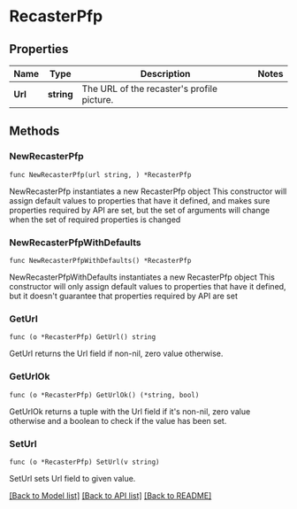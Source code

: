 # RecasterPfp

## Properties

Name | Type | Description | Notes
------------ | ------------- | ------------- | -------------
**Url** | **string** | The URL of the recaster&#39;s profile picture. | 

## Methods

### NewRecasterPfp

`func NewRecasterPfp(url string, ) *RecasterPfp`

NewRecasterPfp instantiates a new RecasterPfp object
This constructor will assign default values to properties that have it defined,
and makes sure properties required by API are set, but the set of arguments
will change when the set of required properties is changed

### NewRecasterPfpWithDefaults

`func NewRecasterPfpWithDefaults() *RecasterPfp`

NewRecasterPfpWithDefaults instantiates a new RecasterPfp object
This constructor will only assign default values to properties that have it defined,
but it doesn't guarantee that properties required by API are set

### GetUrl

`func (o *RecasterPfp) GetUrl() string`

GetUrl returns the Url field if non-nil, zero value otherwise.

### GetUrlOk

`func (o *RecasterPfp) GetUrlOk() (*string, bool)`

GetUrlOk returns a tuple with the Url field if it's non-nil, zero value otherwise
and a boolean to check if the value has been set.

### SetUrl

`func (o *RecasterPfp) SetUrl(v string)`

SetUrl sets Url field to given value.



[[Back to Model list]](../README.md#documentation-for-models) [[Back to API list]](../README.md#documentation-for-api-endpoints) [[Back to README]](../README.md)


